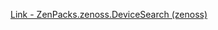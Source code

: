 [Link - ZenPacks.zenoss.DeviceSearch (zenoss)](https://github.com/zenoss/ZenPacks.zenoss.DeviceSearch)
